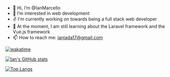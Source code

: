 <!---
IanMarcello/IanMarcello is a ✨ special ✨ repository because its `README.md` (this file) appears on your GitHub profile.
You can click the Preview link to take a look at your changes.
--->

- 👋 Hi, I’m @IanMarcello
- 👀 I’m interested in web development
- ✌ I'm currently working on towards being a full stack web developer
- 🌱 At the moment, I am still learning about the Laravel framework and the Vue.js framework
- 📫 How to reach me: ianjada17@gmail.com

[![wakatime](https://wakatime.com/badge/user/bbc8524a-317a-4c47-8cfe-d83ea1a54eb3.svg)](https://wakatime.com/@bbc8524a-317a-4c47-8cfe-d83ea1a54eb3)

[![Ian's GitHub stats](https://github-readme-stats.vercel.app/api?username=IanMarcello&count_private=true&theme=radical&show_icons=true)](https://github.com/anuraghazra/github-readme-stats)


[![Top Langs](https://github-readme-stats.vercel.app/api/top-langs/?username=IanMarcello&layout=compact&theme=radical&show_icons=true)](https://github.com/anuraghazra/github-readme-stats)
